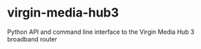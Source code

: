 # virgin-media-hub3
Python API and command line interface to the Virgin Media Hub 3 broadband router
